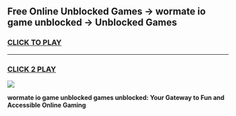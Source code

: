 
## Free Online Unblocked Games → wormate io game unblocked → Unblocked Games
<h3>
<a href="https://premium.freeplayer.one?title=wormate_io_game_unblocked&ref=21F">CLICK TO PLAY</a></h3>
<hr>

<h3>
<a href="https://premium.freeplayer.one?title=wormate_io_game_unblocked&ref=21F">CLICK 2 PLAY</a>
  
</h3>

<a href="https://premium.freeplayer.one?title=wormate_io_game_unblocked&ref=21F/"><img src="https://clearcache.store/games.png"></a>


**wormate io game unblocked games unblocked: Your Gateway to Fun and Accessible Online Gaming**
